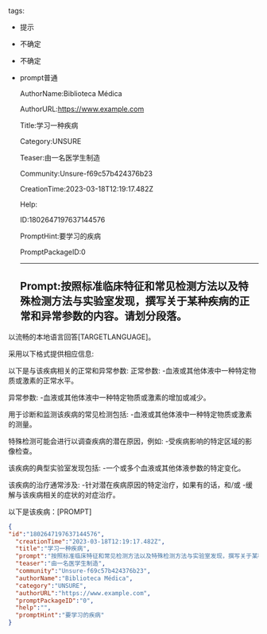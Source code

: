   tags: 
- 提示
- 不确定
- 不确定
- prompt普通

  AuthorName:Biblioteca Médica

  AuthorURL:https://www.example.com

  Title:学习一种疾病

  Category:UNSURE

  Teaser:由一名医学生制造

  Community:Unsure-f69c57b424376b23

  CreationTime:2023-03-18T12:19:17.482Z

  Help:

  ID:1802647197637144576

  PromptHint:要学习的疾病

  PromptPackageID:0

  ---

  ## Prompt:按照标准临床特征和常见检测方法以及特殊检测方法与实验室发现，撰写关于某种疾病的正常和异常参数的内容。请划分段落。
以流畅的本地语言回答[TARGETLANGUAGE]。

采用以下格式提供相应信息:

以下是与该疾病相关的正常和异常参数:
正常参数:
-血液或其他体液中一种特定物质或激素的正常水平。

异常参数:
-血液或其他体液中一种特定物质或激素的增加或减少。

用于诊断和监测该疾病的常见检测包括:
-血液或其他体液中一种特定物质或激素的测量。

特殊检测可能会进行以调查疾病的潜在原因，例如:
-受疾病影响的特定区域的影像检查。

该疾病的典型实验室发现包括:
-一个或多个血液或其他体液参数的特定变化。

该疾病的治疗通常涉及:
-针对潜在疾病原因的特定治疗，如果有的话，和/或
-缓解与该疾病相关的症状的对症治疗。

以下是该疾病：[PROMPT]

  ```json
  {
  "id":"1802647197637144576",
    "creationTime":"2023-03-18T12:19:17.482Z",
    "title":"学习一种疾病",
    "prompt":"按照标准临床特征和常见检测方法以及特殊检测方法与实验室发现，撰写关于某种疾病的正常和异常参数的内容。请划分段落。\n以流畅的本地语言回答[TARGETLANGUAGE]。\n\n采用以下格式提供相应信息:\n\n以下是与该疾病相关的正常和异常参数:\n正常参数:\n-血液或其他体液中一种特定物质或激素的正常水平。\n\n异常参数:\n-血液或其他体液中一种特定物质或激素的增加或减少。\n\n用于诊断和监测该疾病的常见检测包括:\n-血液或其他体液中一种特定物质或激素的测量。\n\n特殊检测可能会进行以调查疾病的潜在原因，例如:\n-受疾病影响的特定区域的影像检查。\n\n该疾病的典型实验室发现包括:\n-一个或多个血液或其他体液参数的特定变化。\n\n该疾病的治疗通常涉及:\n-针对潜在疾病原因的特定治疗，如果有的话，和/或\n-缓解与该疾病相关的症状的对症治疗。\n\n以下是该疾病：[PROMPT]",
    "teaser":"由一名医学生制造",
    "community":"Unsure-f69c57b424376b23",
    "authorName":"Biblioteca Médica",
    "category":"UNSURE",
    "authorURL":"https://www.example.com",
    "promptPackageID":"0",
    "help":"",
    "promptHint":"要学习的疾病"
  }
  ```
